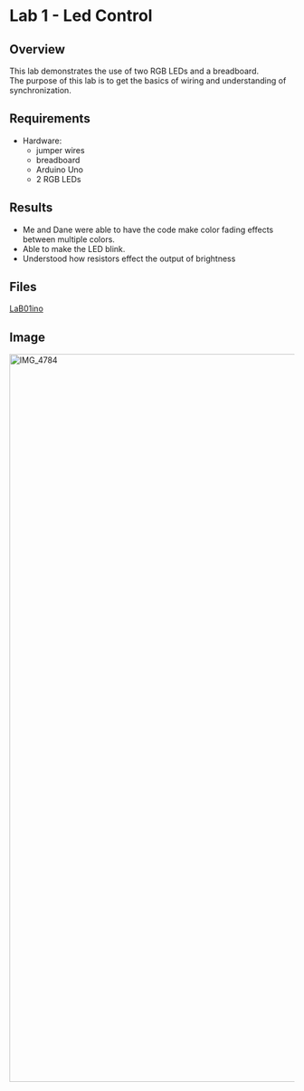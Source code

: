 # Lab 1 - Led Control

## Overview
This lab demonstrates the use of two RGB LEDs and a breadboard.  
The purpose of this lab is to get the basics of wiring and understanding of synchronization.

## Requirements
- Hardware:
  - jumper wires
  - breadboard
  - Arduino Uno
  - 2 RGB LEDs

## Results
- Me and Dane were able to have the code make color fading effects between multiple colors.
- Able to make the LED blink.
- Understood how resistors effect the output of brightness

## Files
[LaB01ino](https://github.com/DomHaw21/4443-IoT-Dom/blob/main/Assignments/LaB01/LaB01.ino)

## Image
<img width="1284" height="1284" alt="IMG_4784" src="https://github.com/user-attachments/assets/3e5097bc-4118-444c-ab5b-8a0d15e0e4c4" />

